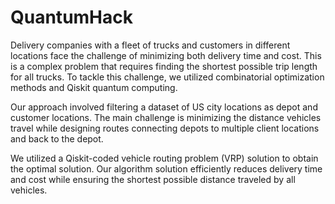 # QuantumHack
 
Delivery companies with a fleet of trucks and customers in different locations face the challenge of minimizing both delivery time and cost. This is a complex problem that requires finding the shortest possible trip length for all trucks. To tackle this challenge, we utilized combinatorial optimization methods and Qiskit quantum computing. 

Our approach involved filtering a dataset of US city locations as depot and customer locations. The main challenge is minimizing the distance vehicles travel while designing routes connecting depots to multiple client locations and back to the depot. 

We utilized a Qiskit-coded vehicle routing problem (VRP) solution to obtain the optimal solution. Our algorithm solution efficiently reduces delivery time and cost while ensuring the shortest possible distance traveled by all vehicles. 
